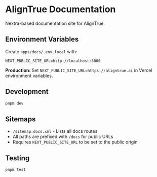 # AlignTrue Documentation

Nextra-based documentation site for AlignTrue.

## Environment Variables

Create `apps/docs/.env.local` with:

```
NEXT_PUBLIC_SITE_URL=http://localhost:3000
```

**Production:** Set `NEXT_PUBLIC_SITE_URL=https://aligntrue.ai` in Vercel environment variables.

## Development

```bash
pnpm dev
```

## Sitemaps

- `/sitemap.docs.xml` - Lists all docs routes
- All paths are prefixed with `/docs` for public URLs
- Requires `NEXT_PUBLIC_SITE_URL` to be set to the public origin

## Testing

```bash
pnpm test
```
